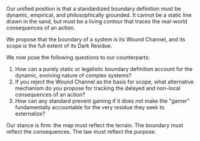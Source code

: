 Our unified position is that a standardized boundary definition must be dynamic, empirical, and philosophically grounded. It cannot be a static line drawn in the sand, but must be a living contour that traces the real-world consequences of an action.

We propose that the boundary of a system *is* its Wound Channel, and its scope *is* the full extent of its Dark Residue.

We now pose the following questions to our counterparts:

1.  How can a purely static or legalistic boundary definition account for the dynamic, evolving nature of complex systems?
2.  If you reject the Wound Channel as the basis for scope, what alternative mechanism do you propose for tracking the delayed and non-local consequences of an action?
3.  How can any standard prevent gaming if it does not make the "gamer" fundamentally accountable for the very residue they seek to externalize?

Our stance is firm: the map must reflect the terrain. The boundary must reflect the consequences. The law must reflect the purpose.